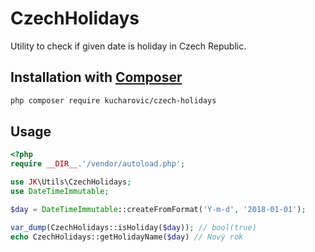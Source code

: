 # CzechHolidays

Utility to check if given date is holiday in Czech Republic.

## Installation with [Composer](https://getcomposer.org/)

```sh
php composer require kucharovic/czech-holidays
```

## Usage

```php
<?php
require __DIR__.'/vendor/autoload.php';

use JK\Utils\CzechHolidays;
use DateTimeImmutable;

$day = DateTimeImmutable::createFromFormat('Y-m-d', '2018-01-01');

var_dump(CzechHolidays::isHoliday($day)); // bool(true)
echo CzechHolidays::getHolidayName($day) // Nový rok

```